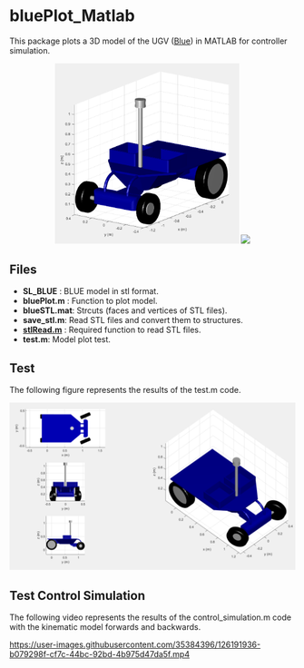 # bluePlot_Matlab
This package plots a 3D model of the UGV  ([Blue](https://github.com/AUROVA-LAB/robot_blue)) in MATLAB for controller simulation.

<p align="center">
  <img src="/blue_3d.png" width="325"  />
  <a href="https://github.com/AUROVA-LAB/robot_blue">
    <img src="/blue.png" width="425" /> 
  <a>
</p>

## Files
- **SL_BLUE** : BLUE model in stl format.
- **bluePlot.m** : Function to plot model.
- **blueSTL.mat**: Strcuts (faces and vertices of STL files).
- **save_stl.m**: Read STL files and convert them to structures.
- [**stlRead.m**](https://es.mathworks.com/matlabcentral/fileexchange/22409-stl-file-reader) : Required function to read STL files.
- **test.m**: Model plot test.

## Test
The following figure represents the results of the test.m code.

<p align="center">
  <img src="/test_plot.png" width="600"  />
</p>

## Test Control Simulation
The following video represents the results of the control_simulation.m code with the kinematic model forwards and backwards.

https://user-images.githubusercontent.com/35384396/126191936-b079298f-cf7c-44bc-92bd-4b975d47da5f.mp4
